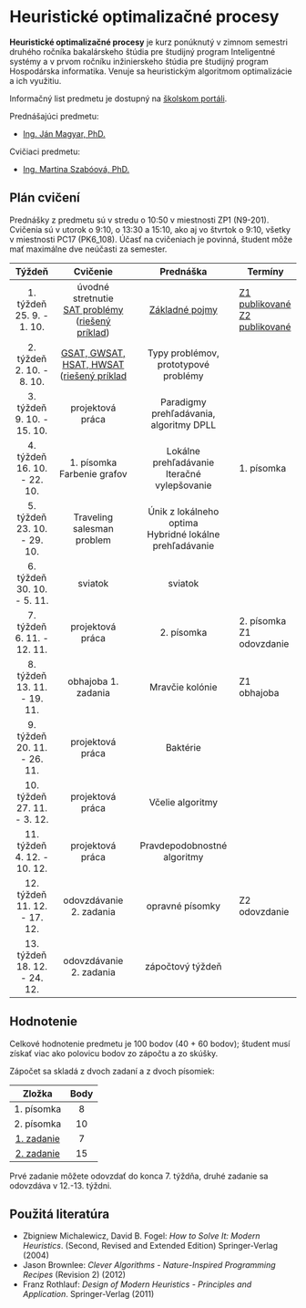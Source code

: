 # Heuristické optimalizačné procesy

**Heuristické optimalizačné procesy** je kurz ponúknutý v zimnom semestri druhého ročníka bakalárskeho štúdia pre študijný program Inteligentné systémy a v prvom ročníku inžinierskeho štúdia pre študijný program Hospodárska informatika. Venuje sa heuristickým algoritmom optimalizácie a ich využitiu.

Informačný list predmetu je dostupný na [školskom portáli](https://maisportal.tuke.sk/portal/studijneProgramy.mais).

Prednášajúci predmetu:

* [Ing. Ján Magyar, PhD.](http://www.cloudai.sk/people-janmagyar/)

Cvičiaci predmetu:

* [Ing. Martina Szabóová, PhD.](http://www.cloudai.sk/people-martinaszaboova/)

## Plán cvičení
Prednášky z predmetu sú v stredu o 10:50 v miestnosti ZP1 (N9-201).
Cvičenia sú v utorok o 9:10, o 13:30 a 15:10, ako aj vo štvrtok o 9:10, všetky v miestnosti PC17 (PK6_108). Účasť na cvičeniach je povinná, študent môže mať maximálne dve neúčasti za semester.

|             Týždeň              |                  Cvičenie                    |                  Prednáška                   | Termíny                     |
|:-------------------------------:|:--------------------------------------------:|:--------------------------------------------:|-----------------------------|
| 1. týždeň<br>25. 9. - 1. 10.    |               úvodné stretnutie <br> [SAT problémy](labs/lab-sat.pdf) ([riešený príklad](labs/sat_riesenie.PDF))              | [Základné pojmy](lectures/HOP-Lecture01.pdf)                               | [Z1 publikované](assignments/assignment1.md)<br>[Z2 publikované](assignments/assignment2.md)              |
| 2. týždeň<br>2. 10. - 8. 10.    |           [GSAT, GWSAT, HSAT, HWSAT](labs/lab-sat.pdf) ([riešený príklad](labs/gsat_riesenie.PDF)           | Typy problémov, prototypové problémy                  |                             |
| 3. týždeň<br>9. 10. - 15. 10.   |                projektová práca              | Paradigmy prehľadávania, algoritmy DPLL      |                             |
| 4. týždeň<br>16. 10. - 22. 10.  |        1. písomka <br> Farbenie grafov       | Lokálne prehľadávanie <br> Iteračné vylepšovanie                        | 1. písomka                  |
| 5. týždeň<br>23. 10. - 29. 10.  |          Traveling salesman problem          | Únik z lokálneho optima <br> Hybridné lokálne prehľadávanie                      |                             |
| 6. týždeň<br>30. 10. - 5. 11.   |                    sviatok                   | sviatok                                      |                             |
| 7. týždeň<br>6. 11. - 12. 11.   |                projektová práca              | 2. písomka                                   | 2. písomka<br>Z1 odovzdanie |
| 8. týždeň<br>13. 11. - 19. 11.  |              obhajoba 1. zadania             | Mravčie kolónie                              | Z1 obhajoba                 |
| 9. týždeň<br>20. 11. - 26. 11.  |                projektová práca              | Baktérie                                     |                             |
| 10. týždeň<br>27. 11. - 3. 12.  |                projektová práca              | Včelie algoritmy                             |                             |
| 11. týždeň<br>4. 12. - 10. 12.  |                projektová práca              | Pravdepodobnostné algoritmy                  |                             |
| 12. týždeň<br>11. 12. - 17. 12. |            odovzdávanie 2. zadania           | opravné písomky                              | Z2 odovzdanie               |
| 13. týždeň<br>18. 12. - 24. 12. |            odovzdávanie 2. zadania           | zápočtový týždeň                             |                             |

## Hodnotenie <a name="grading"></a>

Celkové hodnotenie predmetu je 100 bodov (40 + 60 bodov); študent musí získať viac ako polovicu bodov zo zápočtu a zo skúšky.

Zápočet sa skladá z dvoch zadaní a z dvoch písomiek:

|        Zložka       | Body |
|:-------------------:|:----:|
|     1. písomka      |   8  |
|     2. písomka      |  10  |
|     [1. zadanie](assignments/assignment1.md)      |   7  |
|     [2. zadanie](assignments/assignment2.md)      |  15  |

Prvé zadanie môžete odovzdať do konca 7. týždňa, druhé zadanie sa odovzdáva v 12.-13. týždni.

## Použitá literatúra <a name="literature"></a>
* Zbigniew Michalewicz, David B. Fogel: *How to Solve It: Modern Heuristics*. (Second, Revised and Extended Edition) Springer-Verlag (2004)
* Jason Brownlee: *Clever Algorithms - Nature-Inspired Programming Recipes* (Revision 2) (2012)
* Franz Rothlauf: *Design of Modern Heuristics - Principles and Application*. Springer-Verlag (2011)

